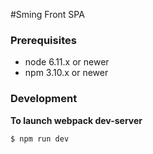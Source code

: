 #Sming Front SPA

### Prerequisites
* node 6.11.x or newer
* npm 3.10.x or newer

### Development
**To launch webpack dev-server**
```
$ npm run dev
```
